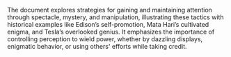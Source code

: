 The document explores strategies for gaining and maintaining attention through spectacle, mystery, and manipulation, illustrating these tactics with historical examples like Edison’s self-promotion, Mata Hari’s cultivated enigma, and Tesla’s overlooked genius. It emphasizes the importance of controlling perception to wield power, whether by dazzling displays, enigmatic behavior, or using others' efforts while taking credit.
